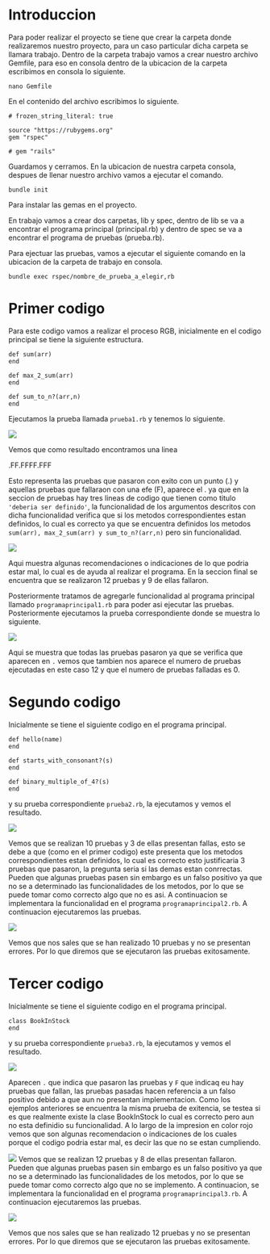 # Introduccion
Para poder realizar el proyecto se tiene que crear la carpeta donde realizaremos nuestro proyecto, para un caso particular dicha carpeta se llamara trabajo. Dentro de la carpeta trabajo vamos a crear nuestro archivo Gemfile, para eso en consola dentro de la ubicacion de la carpeta escribimos en consola lo siguiente.

```
nano Gemfile
```
En el contenido del archivo escribimos lo siguiente.
```
# frozen_string_literal: true

source "https://rubygems.org"
gem "rspec"

# gem "rails"
```
Guardamos y cerramos. En la ubicacion de nuestra carpeta consola, despues de llenar nuestro archivo vamos a ejecutar el comando.
```
bundle init
```
Para instalar las gemas en el proyecto.

En trabajo vamos a crear dos carpetas, lib y spec, dentro de lib se va a encontrar el programa principal (principal.rb) y dentro de spec se va a encontrar el programa de pruebas (prueba.rb).

Para ejectuar las pruebas, vamos a ejecutar el siguiente comando en la ubicacion de la carpeta de trabajo en consola.
```
bundle exec rspec/nombre_de_prueba_a_elegir,rb
```

# Primer codigo
Para este codigo vamos a realizar el proceso RGB, inicialmente en el codigo principal se tiene la siguiente estructura.
```
def sum(arr)
end

def max_2_sum(arr)
end

def sum_to_n?(arr,n)
end
```
Ejecutamos la prueba llamada ```prueba1.rb``` y tenemos lo siguiente.

![](https://github.com/Kinartb/CC3S2/blob/main/HolaRuby/imagenesholarubi/holarubi1.png)

Vemos que como resultado encontramos una linea

.FF.FFFF.FFF

Esto representa las pruebas que pasaron con exito con un punto (.) y aquellas pruebas que fallaraon con una efe (F), aparece el . ya que en la seccion de pruebas hay tres lineas de codigo que tienen como titulo ```'deberia ser definido'```, la funcionalidad de los argumentos descritos con dicha funcionalidad verifica que si los metodos correspondientes estan definidos, lo cual es correcto ya que se encuentra definidos los metodos ```sum(arr), max_2_sum(arr) y sum_to_n?(arr,n)``` pero sin funcionalidad.

![](https://github.com/Kinartb/CC3S2/blob/main/HolaRuby/imagenesholarubi/holarubi2.png)

Aqui muestra algunas recomendaciones o indicaciones de lo que podria estar mal, lo cual es de ayuda al realizar el programa. En la seccion final se encuentra que se realizaron 12 pruebas y 9 de ellas fallaron.

Posteriormente tratamos de agregarle funcionalidad al programa principal llamado ```programaprincipal1.rb``` para poder asi ejecutar las pruebas. Posteriormente ejecutamos la prueba correspondiente donde se muestra lo siguiente.

![](https://github.com/Kinartb/CC3S2/blob/main/HolaRuby/imagenesholarubi/holarubi3.png)

Aqui se muestra que todas las pruebas pasaron ya que se verifica que aparecen en ```.``` vemos que tambien nos aparece el numero de pruebas ejecutadas en este caso 12 y que el numero de pruebas falladas es 0.

# Segundo codigo

Inicialmente se tiene el siguiente codigo en el programa principal.

```
def hello(name)
end

def starts_with_consonant?(s)
end

def binary_multiple_of_4?(s)
end
```
y su prueba correspondiente ```prueba2.rb```, la ejecutamos y vemos el resultado.

![](https://github.com/Kinartb/CC3S2/blob/main/HolaRuby/imagenesholarubi/holarubi4.png)

Vemos que se realizan 10 pruebas y 3 de ellas presentan fallas, esto se debe a que (como en el primer codigo) este presenta que los metodos correspondientes estan definidos, lo cual es correcto esto justificaria 3 pruebas que pasaron, la pregunta seria si las demas estan conrrectas. Pueden que algunas pruebas pasen sin embargo es un falso positivo ya que no se a determinado las funcionalidades de los metodos, por lo que se puede tomar como correcto algo que no es asi. A continuacion se implementara la funcionalidad en el programa ```programaprincipal2.rb```. A continuacion ejecutaremos las pruebas.

![](https://github.com/Kinartb/CC3S2/blob/main/HolaRuby/imagenesholarubi/holarubi5.png)

Vemos que nos sales que se han realizado 10 pruebas y no se presentan errores. Por lo que diremos que se ejecutaron las pruebas exitosamente.

# Tercer codigo

Inicialmente se tiene el siguiente codigo en el programa principal.

```
class BookInStock
end
```
y su prueba correspondiente ```prueba3.rb```, la ejecutamos y vemos el resultado.

![](https://github.com/Kinartb/CC3S2/blob/main/HolaRuby/imagenesholarubi/holarubi6.png)

Aparecen ```.``` que indica que pasaron las pruebas y ```F``` que indicaq eu hay pruebas que fallan, las pruebas pasadas hacen referencia a un falso positivo debido a que aun no presentan implementacion. Como los ejemplos anteriores se encuentra la misma prueba de exitencia, se testea si es que realmente existe la clase BookInStock lo cual es correcto pero aun no esta definidio su funcionalidad. A lo largo de la impresion en color rojo vemos que son algunas recomendacion o indicaciones de los cuales porque el codigo podria estar mal, es decir las que no se estan cumpliendo.

![](https://github.com/Kinartb/CC3S2/blob/main/HolaRuby/imagenesholarubi/holarubi7.png)
Vemos que se realizan 12 pruebas y 8 de ellas presentan fallaron. Pueden que algunas pruebas pasen sin embargo es un falso positivo ya que no se a determinado las funcionalidades de los metodos, por lo que se puede tomar como correcto algo que no se implemento. A continuacion, se implementara la funcionalidad en el programa ```programaprincipal3.rb```. A continuacion ejecutaremos las pruebas.

![](https://github.com/Kinartb/CC3S2/blob/main/HolaRuby/imagenesholarubi/holarubi8.png)

Vemos que nos sales que se han realizado 12 pruebas y no se presentan errores. Por lo que diremos que se ejecutaron las pruebas exitosamente.


